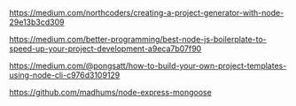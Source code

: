 https://medium.com/northcoders/creating-a-project-generator-with-node-29e13b3cd309

https://medium.com/better-programming/best-node-js-boilerplate-to-speed-up-your-project-development-a9eca7b07f90

https://medium.com/@pongsatt/how-to-build-your-own-project-templates-using-node-cli-c976d3109129

https://github.com/madhums/node-express-mongoose